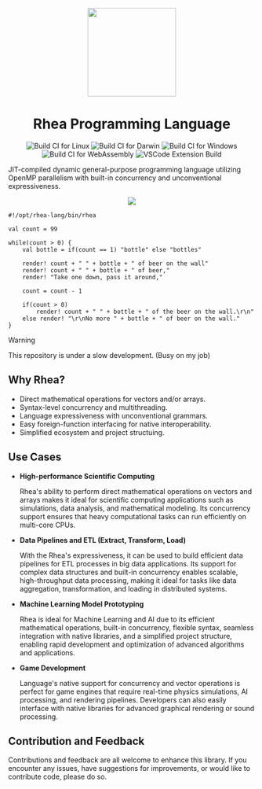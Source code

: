 <p align="center">
    <img src="https://raw.githubusercontent.com/rhea-lang/assets/refs/heads/main/rhea-logo/rhea-logo.png" width="180" />
</p>
<h1 align="center">Rhea Programming Language</h1>

<p align="center">
    <img alt="Build CI for Linux" src="https://github.com/rhea-lang/rhea/actions/workflows/build_ci_linux.yml/badge.svg" />
    <img alt="Build CI for Darwin" src="https://github.com/rhea-lang/rhea/actions/workflows/build_ci_darwin.yml/badge.svg" />
    <img alt="Build CI for Windows" src="https://github.com/rhea-lang/rhea/actions/workflows/build_ci_windows.yml/badge.svg" />
    <img alt="Build CI for WebAssembly" src="https://github.com/rhea-lang/rhea/actions/workflows/build_ci_wasm.yml/badge.svg" />
    <img alt="VSCode Extension Build" src="https://github.com/rhea-lang/extension/actions/workflows/build_extension.yml/badge.svg" />
</p>

JIT-compiled dynamic general-purpose programming language utilizing OpenMP parallelism with built-in concurrency and unconventional expressiveness.

<p align="center">
    <a href="https://rhea-lang.netlify.app"><img src="https://img.shields.io/badge/Learn%20More-007ec6?style=for-the-badge&logoColor=white&logo=Google-Chrome" /></a>
</p>

```rhea
#!/opt/rhea-lang/bin/rhea

val count = 99

while(count > 0) {
    val bottle = if(count == 1) "bottle" else "bottles"

    render! count + " " + bottle + " of beer on the wall"
    render! count + " " + bottle + " of beer,"
    render! "Take one down, pass it around,"

    count = count - 1

    if(count > 0)
        render! count + " " + bottle + " of the beer on the wall.\r\n"
    else render! "\r\nNo more " + bottle + " of beer on the wall."
}
```

> [!WARNING]
> This repository is under a slow development. (Busy on my job)

## Why Rhea?

- Direct mathematical operations for vectors and/or arrays.
- Syntax-level concurrency and multithreading.
- Language expressiveness with unconventional grammars.
- Easy foreign-function interfacing for native interoperability.
- Simplified ecosystem and project structuing.

## Use Cases

- **High-performance Scientific Computing**

    Rhea's ability to perform direct mathematical operations on vectors and arrays makes it ideal for scientific computing applications such as simulations, data analysis, and mathematical modeling. Its concurrency support ensures that heavy computational tasks can run efficiently on multi-core CPUs.

- **Data Pipelines and ETL (Extract, Transform, Load)**

    With the Rhea's expressiveness, it can be used to build efficient data pipelines for ETL processes in big data applications. Its support for complex data structures and built-in concurrency enables scalable, high-throughput data processing, making it ideal for tasks like data aggregation, transformation, and loading in distributed systems.

- **Machine Learning Model Prototyping**

    Rhea is ideal for Machine Learning and AI due to its efficient mathematical operations, built-in concurrency, flexible syntax, seamless integration with native libraries, and a simplified project structure, enabling rapid development and optimization of advanced algorithms and applications.

- **Game Development**

    Language's native support for concurrency and vector operations is perfect for game engines that require real-time physics simulations, AI processing, and rendering pipelines. Developers can also easily interface with native libraries for advanced graphical rendering or sound processing.

## Contribution and Feedback

Contributions and feedback are all welcome to enhance this library. If you encounter any issues, have suggestions for improvements, or would like to contribute code, please do so.
